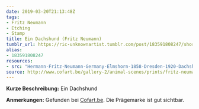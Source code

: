 ```yaml
---
date: 2019-03-20T21:13:48Z
tags:
- Fritz Neumann
- Etching
- Stamp
title: Ein Dachshund (Fritz Neumann)
tumblr_url: https://ric-unknownartist.tumblr.com/post/183591808247/short-description-a-dachshund-notes-taken-from
alias:
- 183591808247
resources:
- src: "Hermann-Fritz-Neumann-Germany-Elmshorn-1858-Dresden-1920-Dachshund.jpg"
source: http://www.cofart.be/gallery-2/animal-scenes/prints/fritz-neumann-dachshund-2/
---
```


**Kurze Beschreibung:** Ein Dachshund

**Anmerkungen:** Gefunden bei [Cofart.be](http://www.cofart.be/gallery-2/animal-scenes/prints/fritz-neumann-dachshund-2/). Die Prägemarke ist gut sichtbar.
